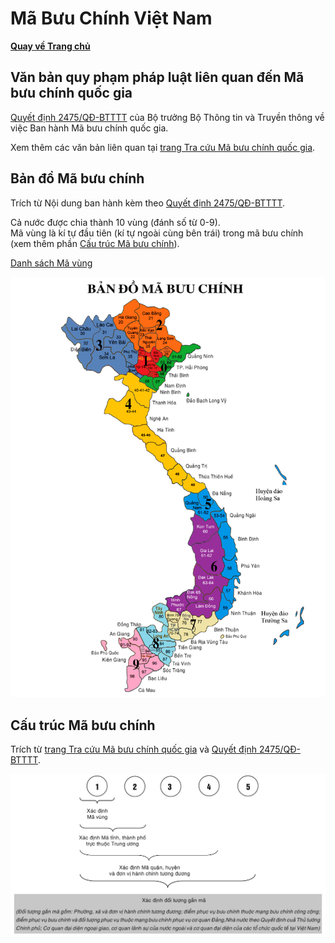 # Mã Bưu Chính Việt Nam

**[Quay về Trang chủ](https://khangshirokuma.github.io/)**

## Văn bản quy phạm pháp luật liên quan đến Mã bưu chính quốc gia
[Quyết định 2475/QĐ-BTTTT](https://mic.gov.vn/Pages/VanBan/14085/2475_Qd-BTTTT.html) của Bộ trưởng Bộ Thông tin và Truyền thông về việc Ban hành Mã bưu chính quốc gia.

Xem thêm các văn bản liên quan tại [trang Tra cứu Mã bưu chính quốc gia](https://mabuuchinh.vn/default.aspx?page=newsdetail&newsid=10050).

## Bản đồ Mã bưu chính
Trích từ Nội dung ban hành kèm theo [Quyết định 2475/QĐ-BTTTT](https://mic.gov.vn/Pages/VanBan/14085/2475_Qd-BTTTT.html).

Cả nước được chia thành 10 vùng (đánh số từ 0-9).  
Mã vùng là kí tự đầu tiên (kí tự ngoài cùng bên trái) trong mã bưu chính (xem thêm phần [Cấu trúc Mã bưu chính](#cấu-trúc-mã-bưu-chính)).

[Danh sách Mã vùng](/Mã%20Vùng/README.md)

![Bản đồ Mã bưu chính](/docs/assets/img/01.%20Ban%20do%20MBC.jpg "Bản đồ Mã bưu chính")

## Cấu trúc Mã bưu chính
Trích từ [trang Tra cứu Mã bưu chính quốc gia](https://mabuuchinh.vn/default.aspx?page=newsdetail&newsid=9) và [Quyết định 2475/QĐ-BTTTT](https://mic.gov.vn/Pages/VanBan/14085/2475_Qd-BTTTT.html).

![Cấu trúc Mã bưu chính](/docs/assets/img/Cấu_Trúc_Mã_Bưu_Chính.jpg "Cấu trúc Mã bưu chính")
